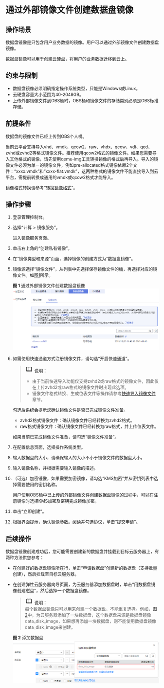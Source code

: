 # 通过外部镜像文件创建数据盘镜像<a name="ims_01_0215"></a>

## 操作场景<a name="section167191841145711"></a>

数据盘镜像是只包含用户业务数据的镜像。用户可以通过外部镜像文件创建数据盘镜像。

数据盘镜像可以用于创建云硬盘，将用户的业务数据迁移到云上。

## 约束与限制<a name="section438627819352"></a>

-   数据盘镜像必须明确指定操作系统类型，只能是Windows或Linux。
-   云硬盘容量大小范围为40-2048GB。
-   上传外部镜像文件到OBS桶时，OBS桶和镜像文件的存储类别必须是OBS标准存储。

## 前提条件<a name="section5577833119352"></a>

数据盘的镜像文件已经上传到OBS个人桶。

当前云平台支持导入vhd、vmdk、qcow2、raw、vhdx、qcow、vdi、qed、zvhd或zvhd2等格式镜像文件。推荐使用qcow2格式的镜像文件。如果您需要导入其他格式的镜像，请先使用qemu-img工具转换镜像的格式后再导入。导入的镜像文件必须为单一的镜像文件，例如pre-allocated格式镜像依赖2个文件：“xxxx.vmdk”和“xxxx-flat.vmdk”，这两种格式的镜像文件不能直接导入到云平台，需提前转换成通用的vmdk或qcow2格式才能导入。

镜像格式转换请参考“[转换镜像格式](https://support.huaweicloud.com/bestpractice-ims/ims_bp_0030.html)”。

## 操作步骤<a name="section17888236123013"></a>

1.  登录管理控制台。
2.  选择“计算 \> 镜像服务”。

    进入镜像服务页面。

3.  单击右上角的“创建私有镜像”。
4.  在“镜像类型和来源”页面，选择镜像的创建方式为“数据盘镜像”。
5.  镜像源选择“镜像文件”，从列表中先选择保存镜像文件的桶，再选择对应的镜像文件。如[图1](#fig5234441171414)所示。

    **图 1**  通过外部镜像文件创建数据盘镜像<a name="fig5234441171414"></a>  
    ![](figures/通过外部镜像文件创建数据盘镜像.png "通过外部镜像文件创建数据盘镜像")

6.  如需使用快速通道方式注册镜像文件，请勾选“开启快速通道”。

    >![](public_sys-resources/icon-note.gif) **说明：**   
    >-   由于当前快速导入功能仅支持zvhd2或raw格式的镜像文件，因此仅在上传zvhd2或raw格式的镜像文件时出现此选项。  
    >-   镜像文件格式转换、生成位表文件等操作请参考[快速导入镜像文件](快速导入镜像文件.md)章节。  

    勾选后系统会提示您确认镜像文件是否已完成镜像文件准备。

    -   zvhd2格式镜像文件：确认镜像文件已经转换为zvhd2格式。
    -   raw格式镜像文件：确认镜像文件已经转换为raw格式，并上传位表文件。

    如果当前已完成镜像文件准备，请勾选“镜像文件准备”。

7.  在配置信息页面，选择操作系统类型。
8.  输入数据盘的大小，请确保输入的大小不小于镜像文件的数据盘大小。
9.  输入镜像名称，并根据需要输入镜像的描述。
10. （可选）加密镜像，如果需要加密镜像，请勾选“KMS加密”并从密钥列表中选择需要使用的密钥名称。

    用户使用OBS桶中已上传的外部镜像文件创建数据盘镜像的过程中，可以在注册镜像时选择KMS加密及密钥完成镜像加密。

11. 单击“立即创建”。
12. 根据界面提示，确认镜像参数。阅读并勾选协议，单击“提交申请”。

## 后续操作<a name="section14131852173714"></a>

数据盘镜像创建成功后，您可能需要创建新的数据盘并挂载到目标云服务器上，有两种方法供您参考：

-   在创建好的数据盘镜像所在行，单击“申请数据盘”创建新的数据盘（支持批量创建），然后挂载至目标云服务器。
-   在创建弹性云服务器向导页面，为云服务器添加数据盘时，单击“用数据盘镜像创建磁盘”，然后选择一个数据盘镜像。

    >![](public_sys-resources/icon-note.gif) **说明：**   
    >每个数据盘镜像只可以用来创建一个数据盘，不能重复选择。例如，[图2](#fig974917131918)中，为云服务器添加了一块数据盘，这个数据盘来源是数据盘镜像data\_disk\_image，如果想再添加一块数据盘，则不能使用数据盘镜像data\_disk\_image来创建。  

    **图 2**  添加数据盘<a name="fig974917131918"></a>  
    ![](figures/添加数据盘.png "添加数据盘")



